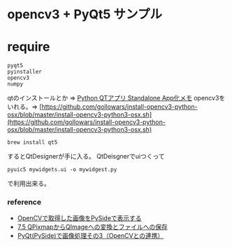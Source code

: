 # opencv3 + PyQt5 サンプル

# require
```
pyqt5
pyinstaller
opencv3
numpy
```

qtのインストールとか => [Python QTアプリ Standalone App化メモ](http://qiita.com/gollowars/items/387d5fecd29c26cace99)
opencv3をいれる。=> [https://github.com/gollowars/install-opencv3-python-osx/blob/master/install-opencv3-python3-osx.sh](https://github.com/gollowars/install-opencv3-python-osx/blob/master/install-opencv3-python3-osx.sh)

```
brew install qt5
```
するとQtDesignerが手に入る。
QtDeisgnerでuiつくって


```
pyuic5 mywidgets.ui -o mywidgest.py
```
で利用出来る。


### reference
  - [OpenCVで取得した画像をPySideで表示する](http://code.tiblab.net/python/opencv/pyside_window)
  - [7.5 QPixmapからQImageへの変換とファイルへの保存](http://spica00.style.coocan.jp/qt/qtPrg3_splite/splitt_saveact/prgtoolbox_qt2Prg3spl_sam5.html)
  - [PyQt(PySide)で画像処理その3（OpenCVとの連携）](http://tatabox.hatenablog.com/entry/2014/09/02/185727)